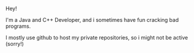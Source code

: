 Hey!

I'm a Java and C++ Developer, and i sometimes have fun cracking bad programs.

I mostly use github to host my private repositories, so i might not be active (sorry!)
